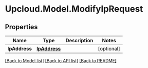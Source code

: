 # Upcloud.Model.ModifyIpRequest
## Properties

Name | Type | Description | Notes
------------ | ------------- | ------------- | -------------
**IpAddress** | [**IpAddress**](IpAddress.md) |  | [optional] 

[[Back to Model list]](../README.md#documentation-for-models) [[Back to API list]](../README.md#documentation-for-api-endpoints) [[Back to README]](../README.md)

